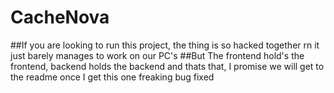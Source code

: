 # CacheNova

##If you are looking to run this project, the thing is so hacked together rn it just barely manages to work on our PC's
##But The frontend hold's the frontend, backend holds the backend and thats that, I promise we will get to the readme once I get this one freaking bug fixed
